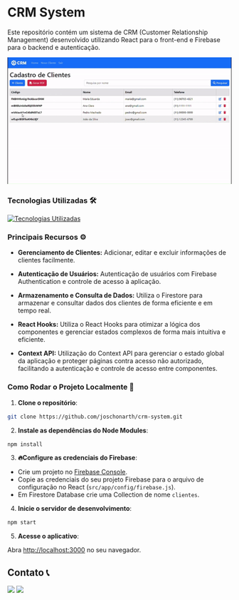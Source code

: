# CRM System

Este repositório contém um sistema de CRM (Customer Relationship Management) desenvolvido utilizando React para o front-end e Firebase para o backend e autenticação.

<p align="center">
    <a href=''>
    <img src="assets/CRM-System.gif" />
    </a>
</p>

### Tecnologias Utilizadas 🛠️

[![Tecnologias Utilizadas](https://skillicons.dev/icons?i=react,nodejs,firebase,javascript,bootstrap,css,html&theme=dark)](https://skillicons.dev)

### Principais Recursos ⚙️

* **Gerenciamento de Clientes:** Adicionar, editar e excluir informações de clientes facilmente.

* **Autenticação de Usuários:** Autenticação de usuários com Firebase Authentication e controle de acesso à aplicação.

* **Armazenamento e Consulta de Dados:** Utiliza o Firestore para armazenar e consultar dados dos clientes de forma eficiente e em tempo real.

* **React Hooks:** Utiliza o React Hooks para otimizar a lógica dos componentes e gerenciar estados complexos de forma mais intuitiva e eficiente.

* **Context API:** Utilização do Context API para gerenciar o estado global da aplicação e proteger páginas contra acesso não autorizado, facilitando a autenticação e controle de acesso entre componentes.

### Como Rodar o Projeto Localmente 🚀

1. **Clone o repositório**:

```bash
git clone https://github.com/joschonarth/crm-system.git
```

2. **Instale as dependências do Node Modules**:

```bash
npm install
```

3. **🔥Configure as credenciais do Firebase**:
- Crie um projeto no [Firebase Console](https://console.firebase.google.com/).
- Copie as credenciais do seu projeto Firebase para o arquivo de configuração no React (`src/app/config/firebase.js`).
- Em Firestore Database crie uma Collection de nome `clientes`.

4. **Inicie o servidor de desenvolvimento**:

```bash
npm start
```

5. **Acesse o aplicativo**:

Abra [http://localhost:3000](http://localhost:3000) no seu navegador.


## Contato 📞

<div>
    <a href="https://www.linkedin.com/in/joschonarth/" target="_blank"><img src="https://img.shields.io/badge/LinkedIn-0077B5?style=for-the-badge&logo=linkedin&logoColor=white" target="_blank"></a>
    <a href="mailto:joschonarth@gmail.com" target="_blank"><img src="https://img.shields.io/badge/Gmail-D14836?style=for-the-badge&logo=gmail&logoColor=white" target="_blank"></a>
</div>